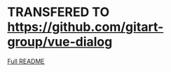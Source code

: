 # TRANSFERED TO https://github.com/gitart-group/vue-dialog

[Full README](https://github.com/MichaelGitArt/gitart-vue-dialog/tree/main/packages/dialog)
